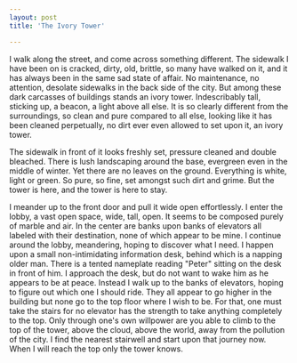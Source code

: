 ```yaml
---
layout: post
title: 'The Ivory Tower'

---
```


I walk along the street, and come across something different. The sidewalk I have been on is cracked, dirty, old, brittle, so many have walked on it, and it has always been in the same sad state of affair. No maintenance, no attention, desolate sidewalks in the back side of the city. But among these dark carcasses of buildings stands an ivory tower. Indescribably tall, sticking up, a beacon, a light above all else. It is so clearly different from the surroundings, so clean and pure compared to all else, looking like it has been cleaned perpetually, no dirt ever even allowed to set upon it, an ivory tower.

The sidewalk in front of it looks freshly set, pressure cleaned and double bleached. There is lush landscaping around the base, evergreen even in the middle of winter. Yet there are no leaves on the ground. Everything is white, light or green. So pure, so fine, set amongst such dirt and grime. But the tower is here, and the tower is here to stay.

I meander up to the front door and pull it wide open effortlessly. I enter the lobby, a vast open space, wide, tall, open. It seems to be composed purely of marble and air. In the center are banks upon banks of elevators all labeled with their destination, none of which appear to be mine. I continue around the lobby, meandering, hoping to discover what I need. I happen upon a small non-intimidating information desk, behind which is a napping older man. There is a tented nameplate reading "Peter" sitting on the desk in front of him. I approach the desk, but do not want to wake him as he appears to be at peace. Instead I walk up to the banks of elevators, hoping to figure out which one I should ride. They all appear to go higher in the building but none go to the top floor where I wish to be. For that, one must take the stairs for no elevator has the strength to take anything completely to the top. Only through one's own willpower are you able to climb to the top of the tower, above the cloud, above the world, away from the pollution of the city. I find the nearest stairwell and start upon that journey now. When I will reach the top only the tower knows.
